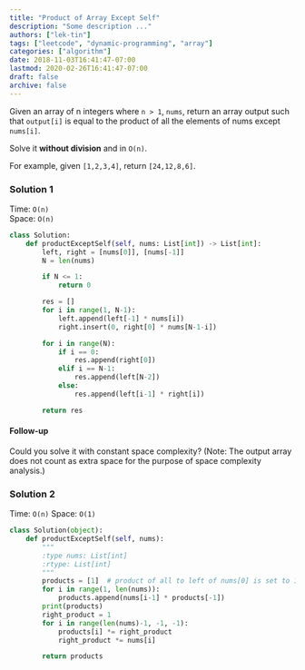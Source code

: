 ```yaml
---
title: "Product of Array Except Self"
description: "Some description ..."
authors: ["lek-tin"]
tags: ["leetcode", "dynamic-programming", "array"]
categories: ["algorithm"]
date: 2018-11-03T16:41:47-07:00
lastmod: 2020-02-26T16:41:47-07:00
draft: false
archive: false
---
```

Given an array of n integers where `n > 1`, `nums`, return an array output such that `output[i]` is equal to the product of all the elements of nums except `nums[i]`.

Solve it **without division** and in `O(n)`.

For example, given `[1,2,3,4]`, return `[24,12,8,6]`.

### Solution 1
Time: `O(n)`  
Space: `O(n)`  
```python
class Solution:
    def productExceptSelf(self, nums: List[int]) -> List[int]:
        left, right = [nums[0]], [nums[-1]]
        N = len(nums)

        if N <= 1:
            return 0

        res = []
        for i in range(1, N-1):
            left.append(left[-1] * nums[i])
            right.insert(0, right[0] * nums[N-1-i])

        for i in range(N):
            if i == 0:
                res.append(right[0])
            elif i == N-1:
                res.append(left[N-2])
            else:
                res.append(left[i-1] * right[i])

        return res
```

#### Follow-up
Could you solve it with constant space complexity? (Note: The output array does not count as extra space for the purpose of space complexity analysis.)

### Solution 2
Time: `O(n)`
Space: `O(1)`
```python
class Solution(object):
    def productExceptSelf(self, nums):
        """
        :type nums: List[int]
        :rtype: List[int]
        """
        products = [1]  # product of all to left of nums[0] is set to 1
        for i in range(1, len(nums)):
            products.append(nums[i-1] * products[-1])
        print(products)
        right_product = 1
        for i in range(len(nums)-1, -1, -1):
            products[i] *= right_product
            right_product *= nums[i]

        return products
```
